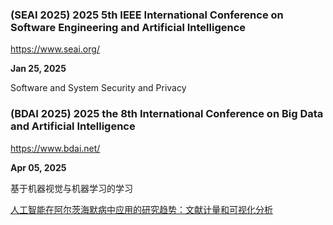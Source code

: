 ### (SEAI 2025) 2025 5th IEEE International Conference on Software Engineering and Artificial Intelligence

https://www.seai.org/

**Jan 25, 2025**

Software and System Security and Privacy



### (BDAI 2025) 2025 the 8th International Conference on Big Data and Artificial Intelligence

https://www.bdai.net/

**Apr 05, 2025**

基于机器视觉与机器学习的学习

[人工智能在阿尔茨海默病中应用的研究趋势：文献计量和可视化分析](https://ieeexplore.ieee.org/document/10692826)